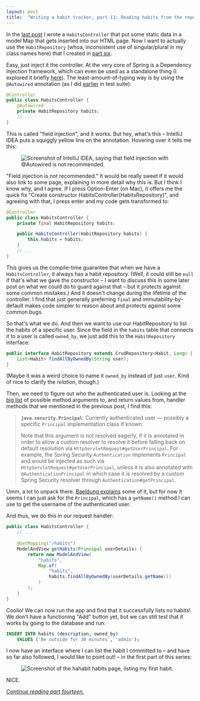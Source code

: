 ```yaml
---
layout: post
title:  "Writing a habit tracker, part 13: Reading habits from the repository"
---
```


In the [last post](/posts/2023-01-12-habit-tracker-making-habits-page-work) I wrote a `HabitsController` that put some static data in a model Map that gets inserted into our HTML page. Now I want to actually use the `HabitRepository` (whoa, inconsistent use of singular/plural in my class names here) that I created in [part six](/posts/2023-01-06-habit-tracker-records-and-other-improvements).

Easy, just inject it the controller. At the very core of Spring is a Dependency Injection framework, which can even be used as a standalone thing (I explored it briefly [here](/posts/2021-03-15-micronaut-and-graalvm)).  The least-amount-of-typing way is by using the `@Autowired` annotation (as I did [earlier](/posts/2023-01-05-habit-tracker-repository) in test suite):

```java
@Controller
public class HabitsController {
    @Autowired
    private HabitRepository habits;
    // ...
}
```

This is called "field injection", and it works. But hey, what's this – IntelliJ IDEA puts a squiggly yellow line on the annotation. Hovering over it tells me this:

<figure>
<img src="/images/habit-tracker/field-injection-not-recommended.png" alt="Screenshot of IntelliJ IDEA, saying that field injection with @Autowired is not recommended." />
</figure>

"Field injection is not recommended." It would be really sweet if it would also link to some page, explaining in more detail why this is. But I think I know why, and I agree. If I press Option-Enter (on Mac), it offers me the quick fix "Create constructor HabitsController(HabitsRepository)", and agreeing with that, I press enter and my code gets transformed to:

```java
@Controller
public class HabitsController {
    private final HabitRepository habits;

    public HabitsController(HabitRepository habits) {
        this.habits = habits;
    }
    // ...
}
```

This gives us the compile-time guarantee that when we have a `HabitsController`, it always has a habit repository. (Well, it could still be `null` if that's what we gave the constructor – I want to discuss this in some later post on what we could do to guard against that – but it protects against some common mistakes.) And it doesn't change during the lifetime of the controller. I find that just generally preferring `final` and immutability-by-default makes code simpler to reason about and protects against some common bugs. 

So that's what we do. And then we want to use our HabitRepository to list the habits of a specific user. Since the field in the `habits` table that connects it to a user is called `owned_by`, we just add this to the `HabitRepository` interface:

```java
public interface HabitRepository extends CrudRepository<Habit, Long> {
    List<Habit> findAllByOwnedBy(String user);
}
```

(Maybe it was a weird choice to name it `owned_by` instead of just `user`. Kind of nice to clarify the _relation_, though.)

Then, we need to figure out who the authenticated user is. Looking at the [big list](https://docs.spring.io/spring-framework/docs/current/reference/html/web.html#mvc-ann-methods) of possible method arguments to, and return values from, handler methods that we mentioned in the previous post, I find this:

> **`java.security.Principal`**:
> Currently authenticated user — possibly a specific `Principal` implementation class if known.
>
> Note that this argument is not resolved eagerly, if it is annotated in order to allow a custom resolver to resolve it before falling back on default resolution via `HttpServletRequest#getUserPrincipal`. For example, the Spring Security `Authentication` implements `Principal` and would be injected as such via `HttpServletRequest#getUserPrincipal`, unless it is also annotated with `@AuthenticationPrincipal` in which case it is resolved by a custom Spring Security resolver through `Authentication#getPrincipal`.

Umm, a lot to unpack there. [Baeldung explains](https://www.baeldung.com/get-user-in-spring-security) some of it, but for now it seems I can just ask for the `Principal`, which has a `getName()` method I can use to get the username of the authenticated user. 

And thus, we do this in our request handler:

```java
public class HabitsController {
    // ...
    
    @GetMapping("/habits")
    ModelAndView getHabits(Principal userDetails) {
        return new ModelAndView(
            "habits",
            Map.of(
                "habits",
                habits.findAllByOwnedBy(userDetails.getName())
            )
        );
    }
}
```

Coolio! We can now run the app and find that it successfully lists no habits! We don't have a functioning "Add" button yet, but we can still test that it works by going to the database and run:

```sql
INSERT INTO habits (description, owned_by) 
    VALUES ('Be outside for 30 minutes', 'admin');
```

I now have an interface where I can list the habit I committed to – and have so far also followed, I would like to point out! – in the first part of this series:


<figure>
<img src="/images/habit-tracker/your-habits-be-outside-for-30-minutes.png" alt="Screenshot of the hahabit habits page, listing my first habit." />
</figure>

NICE.

_[Continue reading part fourteen.](/posts/2023-01-14-habit-tracker-spring-session-jdbc)_
